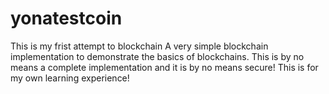 # yonatestcoin
This is my frist attempt to blockchain 
A very simple blockchain implementation to demonstrate the basics of blockchains. This is by no means a complete implementation and it is by no means secure!
This is for my own learning experience!
